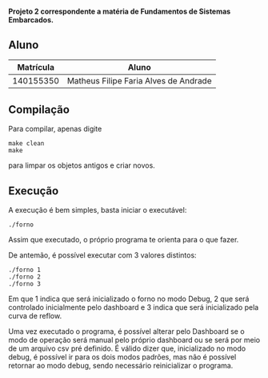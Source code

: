 #### Projeto 2 correspondente a matéria de Fundamentos de Sistemas Embarcados.

## Aluno
|Matrícula | Aluno |
| -- | -- |
| 140155350  |  Matheus Filipe Faria Alves de Andrade |


## Compilação

Para compilar, apenas digite 

```
make clean
make
```

para limpar os objetos antigos e criar novos.

## Execução


A execução é bem simples, basta iniciar o executável:

```
./forno
```

Assim que executado, o próprio programa te orienta para o que fazer.

De antemão, é possível executar com 3 valores distintos:

```
./forno 1
./forno 2
./forno 3
```

Em que 1 indica que será inicializado o forno no modo Debug, 2 que será controlado inicialmente pelo dashboard e 3 indica que será inicializado pela curva de reflow.


Uma vez executado o programa, é possível alterar pelo Dashboard se o modo de operação será manual pelo próprio dashboard ou se será por meio de um arquivo csv pré definido. É válido dizer que, inicializado no modo debug, é possível ir para os dois modos padrões, mas não é possível retornar ao modo debug, sendo necessário reinicializar o programa.




